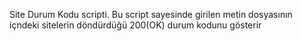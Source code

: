 Site Durum Kodu scripti. Bu script sayesinde girilen metin dosyasının içndeki sitelerin döndürdüğü 200(OK) durum kodunu gösterir

